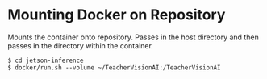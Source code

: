 # Mounting Docker on Repository
Mounts the container onto repository. Passes in the host directory and then passes in the directory within the container.
```
$ cd jetson-inference
$ docker/run.sh --volume ~/TeacherVisionAI:/TeacherVisionAI
```
